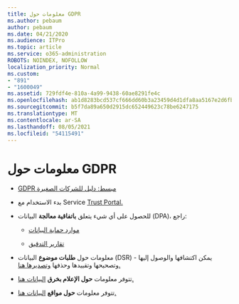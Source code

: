 ```yaml
---
title: معلومات حول GDPR
ms.author: pebaum
author: pebaum
ms.date: 04/21/2020
ms.audience: ITPro
ms.topic: article
ms.service: o365-administration
ROBOTS: NOINDEX, NOFOLLOW
localization_priority: Normal
ms.custom:
- "891"
- "1600049"
ms.assetid: 729fdf4e-810a-4a99-9438-60ae8291fe4c
ms.openlocfilehash: ab1d8283bcd537cf666dd60b3a23459d4d1dfa8aa5167e2d6fb2a9b779b4b3e1
ms.sourcegitcommit: b5f7da89a650d2915dc652449623c78be6247175
ms.translationtype: MT
ms.contentlocale: ar-SA
ms.lasthandoff: 08/05/2021
ms.locfileid: "54115491"
---
```

# <a name="information-about-gdpr"></a>معلومات حول GDPR

- [GDPR مبسط: دليل للشركات الصغيرة](/microsoft-365/admin/security-and-compliance/gdpr-compliance)

- بدء الاستخدام مع Service [Trust Portal.](https://servicetrust.microsoft.com/ViewPage/GDPRGetStarted)

- للحصول على أي شيء يتعلق **باتفاقية معالجة** البيانات (DPA)، راجع:

  - [موارد حماية البيانات](https://servicetrust.microsoft.com/ViewPage/TrustDocuments)

  - [تقارير التدقيق](https://servicetrust.microsoft.com/ViewPage/MSComplianceGuide)

- معلومات حول **طلبات موضوع** البيانات (DSR) - يمكن اكتشافها والوصول إليها وتصحيحها وتقييدها وحذفها [وتصديرها هنا.](/microsoft-365/compliance/gdpr-dsr-office365)

- تتوفر معلومات **حول الإعلام بخرق** [البيانات هنا.](https://servicetrust.microsoft.com/ViewPage/GDPRBreach)

- تتوفر معلومات **حول مواقع** [البيانات هنا.](https://products.office.com/where-is-your-data-located?ms.officeurl=datamaps&amp;geo=All#All)
